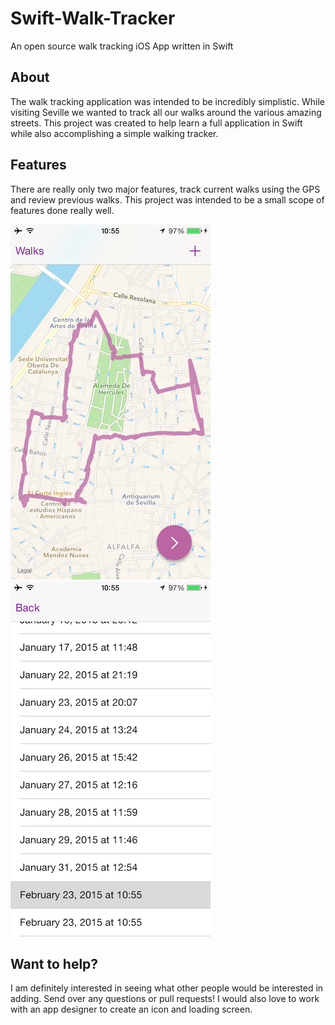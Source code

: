 # Swift-Walk-Tracker
An open source walk tracking iOS App written in Swift

## About
The walk tracking application was intended to be incredibly simplistic.  While visiting Seville we wanted to track all our walks around the various amazing streets. This project was created to help learn a full application in Swift while also accomplishing a simple walking tracker.

## Features
There are really only two major features, track current walks using the GPS and review previous walks. This project was intended to be a small scope of features done really well.

![Walk Tracker Map](images/screenshot_map.PNG)
![Walk Tracker List](images/screenshot_list.PNG)


## Want to help?
I am definitely interested in seeing what other people would be interested in adding. Send over any questions or pull requests! I would also love to work with an app designer to create an icon and loading screen.
